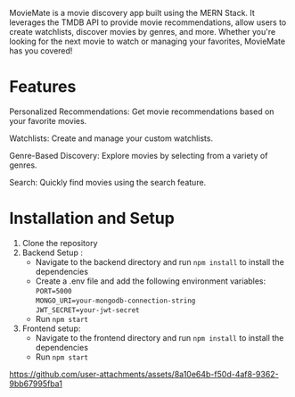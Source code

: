 ﻿MovieMate is a movie discovery app built using the MERN Stack. It leverages the TMDB API to provide movie recommendations, allow users to create watchlists, discover movies by genres, and more. Whether you're looking for the next movie to watch or managing your favorites, MovieMate has you covered!
 
# Features

Personalized Recommendations: Get movie recommendations based on your favorite movies.

Watchlists: Create and manage your custom watchlists.

Genre-Based Discovery: Explore movies by selecting from a variety of genres.

Search: Quickly find movies using the search feature.

# Installation and Setup

1. Clone the repository
2. Backend Setup :
   * Navigate to the backend directory and run `npm install` to install the dependencies
   * Create a .env file and add the following environment variables: <br/>
      `PORT=5000`  <br/>
      `MONGO_URI=your-mongodb-connection-string    ` <br/>
      `JWT_SECRET=your-jwt-secret      `<br/>
   * Run `npm start`
3. Frontend setup:
    * Navigate to the frontend directory and run `npm install` to install the dependencies
    * Run `npm start`
  



https://github.com/user-attachments/assets/8a10e64b-f50d-4af8-9362-9bb67995fba1

